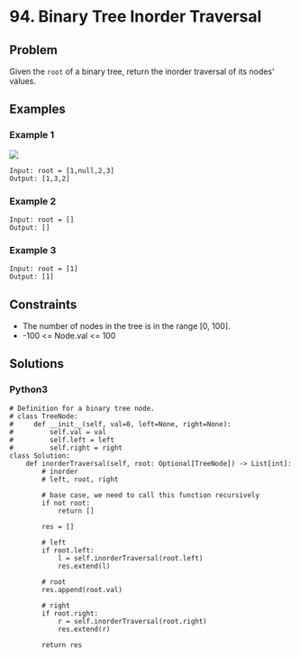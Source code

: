 # 94. Binary Tree Inorder Traversal

## Problem

Given the `root` of a binary tree, return the inorder traversal of its nodes' values.

## Examples

### Example 1

![](https://assets.leetcode.com/uploads/2020/09/15/inorder_1.jpg)

```
Input: root = [1,null,2,3]
Output: [1,3,2]
```

### Example 2

```
Input: root = []
Output: []
```

### Example 3

```
Input: root = [1]
Output: [1]
```

## Constraints

* The number of nodes in the tree is in the range [0, 100].
* -100 <= Node.val <= 100

## Solutions

### Python3

```
# Definition for a binary tree node.
# class TreeNode:
#     def __init__(self, val=0, left=None, right=None):
#         self.val = val
#         self.left = left
#         self.right = right
class Solution:
    def inorderTraversal(self, root: Optional[TreeNode]) -> List[int]:
        # inorder
        # left, root, right
        
        # base case, we need to call this function recursively
        if not root:
            return []
        
        res = []
        
        # left
        if root.left:
            l = self.inorderTraversal(root.left)
            res.extend(l)
        
        # root
        res.append(root.val)
        
        # right
        if root.right:
            r = self.inorderTraversal(root.right)
            res.extend(r)
        
        return res
```
